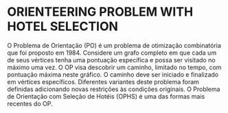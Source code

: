 # ORIENTEERING PROBLEM WITH HOTEL SELECTION

O Problema de Orientação (PO) é um problema de otimização combinatória que foi proposto em 1984.
Considere um grafo completo em que cada um de seus vértices tenha uma pontuação específica e possa ser
visitado no máximo uma vez. O OP visa descobrir um caminho, limitado no tempo, com pontuação máxima
neste gráfico. O caminho deve ser iniciado e finalizado em vértices específicos. Diferentes variantes deste
problema foram definidas adicionando novas restrições às condições originais. O Problema de Orientação
com Seleção de Hotéis (OPHS) é uma das formas mais recentes do OP.